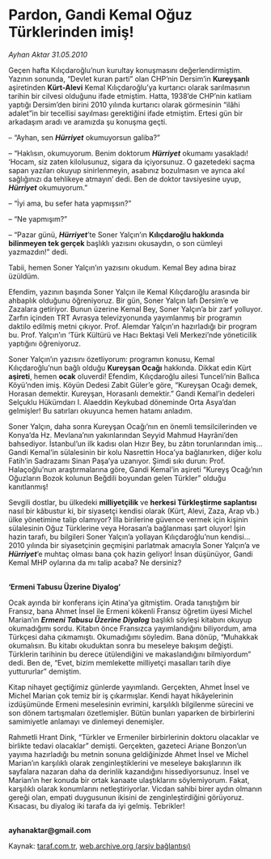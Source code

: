 # Pardon, Gandi Kemal Oğuz Türklerinden imiş!

*Ayhan Aktar 31.05.2010*

<div class="yazi"><p>Geçen hafta Kılıçdaroğlu’nun kurultay konuşmasını değerlendirmiştim. Yazının sonunda, “Devlet kuran parti” olan CHP’nin Dersim’in <b>Kureyşanlı</b> aşiretinden <b>Kürt-Alevi</b> Kemal Kılıçdaroğlu’ya kurtarıcı olarak sarılmasının tarihin bir cilvesi olduğunu ifade etmiştim. Hatta, 1938’de CHP’nin katliam yaptığı Dersim’den birini 2010 yılında kurtarıcı olarak görmesinin “ilâhi adalet”in bir tecellisi sayılması gerektiğini ifade etmiştim. Ertesi gün bir arkadaşım aradı ve aramızda şu konuşma geçti. </p>
<p>– “Ayhan, sen <b><i>Hürriyet</i></b> okumuyorsun galiba?”</p>
<p>– “Haklısın, okumuyorum. Benim doktorum <b><i>Hürriyet</i></b> okumamı yasakladı! ‘Hocam, siz zaten kilolusunuz, sigara da içiyorsunuz. O gazetedeki saçma sapan yazıları okuyup sinirlenmeyin, asabınız bozulmasın ve ayrıca akıl sağlığınızı da tehlikeye atmayın’ dedi. Ben de doktor tavsiyesine uyup, <b><i>Hürriyet</i></b> okumuyorum.”</p>
<p>– “İyi ama, bu sefer hata yapmışsın?”</p>
<p>– “Ne yapmışım?”</p>
<p>– “Pazar günü, <b><i>Hürriyet</i></b>’te Soner Yalçın’ın <b>Kılıçdaroğlu hakkında bilinmeyen tek gerçek</b> başlıklı yazısını okusaydın, o son cümleyi yazmazdın!” dedi.</p>
<p>Tabii, hemen Soner Yalçın’ın yazısını okudum. Kemal Bey adına biraz üzüldüm.</p>
<p>Efendim, yazının başında Soner Yalçın ile Kemal Kılıçdaroğlu arasında bir ahbaplık olduğunu öğreniyoruz. Bir gün, Soner Yalçın lafı Dersim’e ve Zazalara getiriyor. Bunun üzerine Kemal Bey, Soner Yalçın’a bir zarf yolluyor. Zarfın içinden TRT Avrasya televizyonunda yayımlanmış bir programın daktilo edilmiş metni çıkıyor. Prof. Alemdar Yalçın’ın hazırladığı bir program bu. Prof. Yalçın’ın ‘Türk Kültürü ve Hacı Bektaşi Veli Merkezi’nde yöneticilik yaptığını öğreniyoruz.</p>
<p>Soner Yalçın’ın yazısını özetliyorum: programın konusu, Kemal Kılıçdaroğlu’nun bağlı olduğu <b>Kureyşan Ocağı</b> hakkında. Dikkat edin Kürt <b>aşireti</b>, hemen <b>ocak</b> oluverdi! Efendim, Kılıçdaroğlu ailesi Tunceli’nin Ballıca Köyü’nden imiş. Köyün Dedesi Zabit Güler’e göre, “Kureyşan Ocağı demek, Horasan demektir. Kureyşan, Horasanlı demektir.” Gandi Kemal’in dedeleri Selçuklu Hükümdarı I. Alaeddin Keykubad döneminde Orta Asya’dan gelmişler! Bu satırları okuyunca hemen hatamı anladım.</p>
<p>Soner Yalçın, daha sonra Kureyşan Ocağı’nın en önemli temsilcilerinden ve Konya’da Hz. Mevlana’nın yakınlarından Seyyid Mahmud Hayrâni’den bahsediyor. İstanbul’un ilk kadısı olan Hızır Bey, bu zâtın torunlarından imiş... Gandi Kemal’in sülalesinin bir kolu Nasrettin Hoca’ya bağlanırken, diğer kolu Fatih’in Sadrazamı Sinan Paşa’ya uzanıyor. Şimdi sıkı durun: Prof. Halaçoğlu’nun araştırmalarına göre, Gandi Kemal’in aşireti “Kureyş Ocağı’nın Oğuzların Bozok kolunun Beğdili boyundan gelen Türkler” olduğu kanıtlanmış!</p>
<p>Sevgili dostlar, bu ülkedeki <b>milliyetçilik</b> ve <b>herkesi Türkleştirme saplantısı</b> nasıl bir kâbustur ki, bir siyasetçi kendisi olarak (Kürt, Alevi, Zaza, Arap vb.) ülke yönetimine talip olamıyor? İlla birilerine güvence vermek için kişinin sülalesinin Oğuz Türklerine veya Horasan’a bağlanması şart oluyor! İşin hazin tarafı, bu bilgileri Soner Yalçın’a yollayan Kılıçdaroğlu’nun kendisi... 2010 yılında bir siyasetçinin geçmişini parlatmak amacıyla Soner Yalçın’a ve <b><i>Hürriyet</i></b>’e muhtaç olması bana çok hazin geliyor! İnsan düşünüyor, Gandi Kemal MHP oylarına da mı talip acaba? Ne dersiniz?</p>
<p><b><br/>‘Ermeni Tabusu Üzerine Diyalog’</b></p>
<p>Ocak ayında bir konferans için Atina’ya gitmiştim. Orada tanıştığım bir Fransız, bana Ahmet İnsel ile Ermeni kökenli Fransız öğretim üyesi Michel Marian’ın <b><i>Ermeni Tabusu Üzerine Diyalog</i></b> başlıklı söyleşi kitabını okuyup okumadığımı sordu. Kitabın önce Fransızca yayımlandığını biliyordum, ama Türkçesi daha çıkmamıştı. Okumadığımı söyledim. Bana dönüp, “Muhakkak okumalısın. Bu kitabı okuduktan sonra bu meseleye bakışım değişti. Türklerin tarihinin bu derece ütülendiğini ve makaslandığını bilmiyordum” dedi. Ben de, “Evet, bizim memlekette milliyetçi masalları tarih diye yuttururlar” demiştim.</p>
<p>Kitap nihayet geçtiğimiz günlerde yayımlandı. Gerçekten, Ahmet İnsel ve Michel Marian çok temiz bir iş çıkarmışlar. Kendi hayat hikâyelerinin izdüşümünde Ermeni meselesinin evrimini, karşılıklı bilgilenme sürecini ve son dönem tartışmaları özetlemişler. Bütün bunları yaparken de birbirlerini samimiyetle anlamayı ve dinlemeyi denemişler. </p>
<p>Rahmetli Hrant Dink, “Türkler ve Ermeniler birbirlerinin doktoru olacaklar ve birlikte tedavi olacaklar” demişti. Gerçekten, gazeteci Ariane Bonzon’un yayıma hazırladığı bu metnin sonuna geldiğinizde Ahmet İnsel ve Michel Marian’ın karşılıklı olarak zenginleştiklerini ve meseleye bakışlarının ilk sayfalara nazaran daha da derinlik kazandığını hissediyorsunuz. İnsel ve Marian’ın her konuda bir ortak kanaate ulaştıklarını söylemiyorum. Fakat, karşılıklı olarak konumlarını netleştiriyorlar. Vicdan sahibi birer aydın olmanın gereği olan, empati duygusunun ikisini de zenginleştirdiğini görüyoruz. Kısacası, bu diyalog iki tarafa da iyi gelmiş. Tebrikler!</p>
<p><b><br/>ayhanaktar@gmail.com</b></p>
</div>

Kaynak: [taraf.com.tr](http://www.taraf.com.tr:80/ayhan-aktar/makale-pardon-gandi-kemal-oguz-turklerinden-imis.htm), [web.archive.org (arşiv bağlantısı)](http://web.archive.org/web/20100602191141/http://www.taraf.com.tr:80/ayhan-aktar/makale-pardon-gandi-kemal-oguz-turklerinden-imis.htm)
